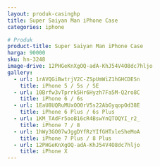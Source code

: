 ```yaml
---
layout: produk-casinghp
title: Super Saiyan Man iPhone Case
categories: iphone

# Produk
product-title: Super Saiyan Man iPhone Case
harga: 90000
sku: hn-3248
image-drive: 12PHGeKnXgOQ-adA-KhJ54V4O8dc7hljo
gallery:
  - url: 1rAVQGiBwtrjV2C-ZSpUmWiZ1hGHCDESn
    title: iPhone 5 / 5s / SE
  - url: 10Brfw3vTprrk5Hr6Hyzh7Fa5M-Q2ro8C
    title: iPhone 6 / 6s
  - url: 1EaU8UQRuMUxOO0rV5s22AbGyqopOd38E
    title: iPhone 6 Plus / 6s Plus
  - url: 1KM_TAdFr5ooB16cR4BswYnQTOQYI_r2_
    title: iPhone 7 / 8
  - url: 1hWy3GO07wJggDYfRzYIfGHTxleSheMoA
    title: iPhone 7 Plus / 8 Plus
  - url: 12PHGeKnXgOQ-adA-KhJ54V4O8dc7hljo
    title: iPhone X
---
```

